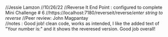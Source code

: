 //Jessie Lamzon
//10/26/22
//Reverse It End Point :  configured to complete Mini Challenge # 6
//https://localhost:7180/reverseit/reverse/*enter string to reverse*
//Peer review: John Magpantay                      
//notes : Good job! clean code, works as intended, I like the added text of "Your number is:" and it shows the reveresed version. Good job overall! 